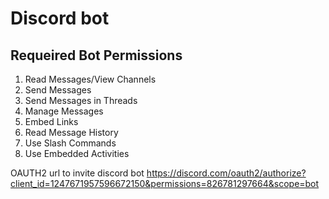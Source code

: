 # Discord bot

## Requeired Bot Permissions

1. Read Messages/View Channels
2. Send Messages
3. Send Messages in Threads
4. Manage Messages
5. Embed Links
6. Read Message History
7. Use Slash Commands
8. Use Embedded Activities

OAUTH2 url to invite discord bot
https://discord.com/oauth2/authorize?client_id=1247671957596672150&permissions=826781297664&scope=bot
